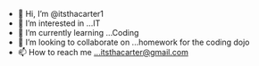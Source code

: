 - 👋 Hi, I’m @itsthacarter1
- 👀 I’m interested in ...IT
- 🌱 I’m currently learning ...Coding
- 💞️ I’m looking to collaborate on ...homework for the coding dojo
- 📫 How to reach me ...itsthacarter@gmail.com

<!---
itsthacarter1/itsthacarter1 is a ✨ special ✨ repository because its `README.md` (this file) appears on your GitHub profile.
You can click the Preview link to take a look at your changes.
--->
